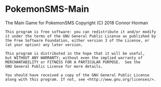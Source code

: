 # PokemonSMS-Main
The Main Game for PokemonSMS
	Copyright (C) 2018 Connor Horman

    This program is free software: you can redistribute it and/or modify
    it under the terms of the GNU General Public License as published by
    the Free Software Foundation, either version 3 of the License, or
    (at your option) any later version.

    This program is distributed in the hope that it will be useful,
    but WITHOUT ANY WARRANTY; without even the implied warranty of
    MERCHANTABILITY or FITNESS FOR A PARTICULAR PURPOSE.  See the
    GNU General Public License for more details.

    You should have received a copy of the GNU General Public License
	along with this program. If not, see <http://www.gnu.org/licenses/>.
